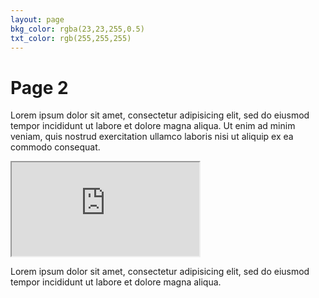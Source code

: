 ```yaml
---
layout: page
bkg_color: rgba(23,23,255,0.5)
txt_color: rgb(255,255,255)
---
```


# Page 2
Lorem ipsum dolor sit amet, consectetur adipisicing elit, sed do eiusmod tempor incididunt ut labore et dolore magna aliqua. Ut enim ad minim veniam, quis nostrud exercitation ullamco laboris nisi ut aliquip ex ea commodo consequat.

<div class="embed-responsive embed-responsive-16by9">
  <iframe class="embed-responsive-item" src="https://www.youtube.com/embed/FRlI2SQ0Ueg" allowfullscreen></iframe>
</div>

Lorem ipsum dolor sit amet, consectetur adipisicing elit, sed do eiusmod tempor incididunt ut labore et dolore magna aliqua.
